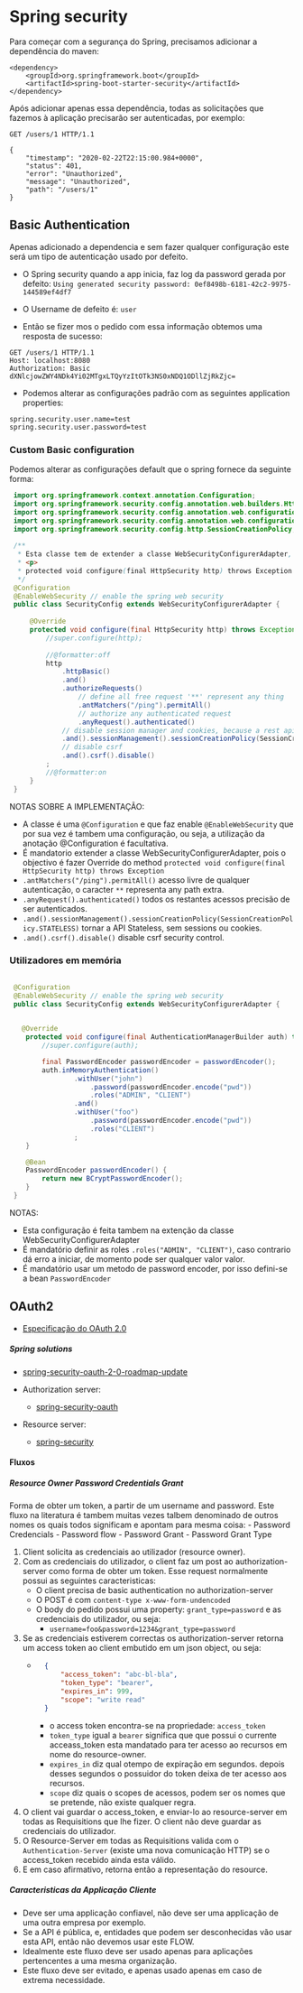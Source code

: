 # Spring security

Para começar com a segurança do Spring, precisamos adicionar a dependência do maven:
```
<dependency>
    <groupId>org.springframework.boot</groupId>
    <artifactId>spring-boot-starter-security</artifactId>
</dependency>
```

Após adicionar apenas essa dependência, todas as solicitações que fazemos à aplicação precisarão ser autenticadas, por exemplo:

```
GET /users/1 HTTP/1.1

{
    "timestamp": "2020-02-22T22:15:00.984+0000",
    "status": 401,
    "error": "Unauthorized",
    "message": "Unauthorized",
    "path": "/users/1"
}
```




## Basic Authentication


Apenas adicionado a dependencia e sem fazer qualquer configuração este será um tipo de autenticação usado por defeito.

- O Spring security quando a app inicia, faz log da password gerada por defeito:
    `Using generated security password: 0ef8498b-6181-42c2-9975-144589ef4df7` 
- O Username de defeito é: `user`


- Então se fizer mos o pedido com essa informação obtemos uma resposta de sucesso:

```
GET /users/1 HTTP/1.1
Host: localhost:8080
Authorization: Basic dXNlcjowZWY4NDk4Yi02MTgxLTQyYzItOTk3NS0xNDQ1ODllZjRkZjc=
```

- Podemos alterar as configurações padrão com as seguintes application properties:

```
spring.security.user.name=test
spring.security.user.password=test
```

### Custom Basic configuration

Podemos alterar as configurações default que o spring fornece da seguinte forma:

```java
 import org.springframework.context.annotation.Configuration;
 import org.springframework.security.config.annotation.web.builders.HttpSecurity;
 import org.springframework.security.config.annotation.web.configuration.EnableWebSecurity;
 import org.springframework.security.config.annotation.web.configuration.WebSecurityConfigurerAdapter;
 import org.springframework.security.config.http.SessionCreationPolicy;
 
 /**
  * Esta classe tem de extender a classe WebSecurityConfigurerAdapter, porque o objectivo é fazer override do metodo:
  * <p>
  * protected void configure(final HttpSecurity http) throws Exception {
  */
 @Configuration
 @EnableWebSecurity // enable the spring web security
 public class SecurityConfig extends WebSecurityConfigurerAdapter {
 
     @Override
     protected void configure(final HttpSecurity http) throws Exception {
         //super.configure(http);
 
         //@formatter:off
         http
             .httpBasic()
             .and()
             .authorizeRequests()
                 // define all free request '**' represent any thing
                 .antMatchers("/ping").permitAll()
                 // authorize any authenticated request
                 .anyRequest().authenticated()
             // disable session manager and cookies, because a rest api should be stateless
             .and().sessionManagement().sessionCreationPolicy(SessionCreationPolicy.STATELESS)
             // disable csrf
             .and().csrf().disable()
         ;
         //@formatter:on
     }
 }

```

NOTAS SOBRE A IMPLEMENTAÇÃO:

- A classe é uma `@Configuration` e que faz enable `@EnableWebSecurity` que por sua vez é tambem uma configuração, ou seja, a utilização da anotação  @Configuration é facultativa.
- É mandatorio extender a classe WebSecurityConfigurerAdapter, pois o objectivo é fazer Override do method `protected void configure(final HttpSecurity http) throws Exception`
- `.antMatchers("/ping").permitAll()` acesso livre de qualquer autenticação, o caracter `**` representa any path extra.
- `.anyRequest().authenticated()` todos os restantes acessos precisão de ser autenticados.
- `.and().sessionManagement().sessionCreationPolicy(SessionCreationPolicy.STATELESS)` tornar a API Stateless, sem sessions ou cookies.
- `.and().csrf().disable()` disable csrf security control.


### Utilizadores em memória

```java

 @Configuration
 @EnableWebSecurity // enable the spring web security
 public class SecurityConfig extends WebSecurityConfigurerAdapter {
    

   @Override
    protected void configure(final AuthenticationManagerBuilder auth) throws Exception {
        //super.configure(auth);

        final PasswordEncoder passwordEncoder = passwordEncoder();
        auth.inMemoryAuthentication()
                .withUser("john")
                    .password(passwordEncoder.encode("pwd"))
                    .roles("ADMIN", "CLIENT")
                .and()
                .withUser("foo")
                    .password(passwordEncoder.encode("pwd"))
                    .roles("CLIENT")
                ;
    }

    @Bean
    PasswordEncoder passwordEncoder() {
        return new BCryptPasswordEncoder();
    }
 }
```

NOTAS:

- Esta configuração é feita tambem na extenção da classe WebSecurityConfigurerAdapter
- É mandatório definir as roles `.roles("ADMIN", "CLIENT")`, caso contrario dá erro a iniciar, de momento pode ser qualquer valor valor.
- É mandatório usar um metodo de password encoder, por isso defini-se a bean `PasswordEncoder`


## OAuth2

- [Especificação do OAuth 2.0](https://tools.ietf.org/html/rfc6749)


##### Spring solutions

- [spring-security-oauth-2-0-roadmap-update](https://spring.io/blog/2019/11/14/spring-security-oauth-2-0-roadmap-update)

- Authorization server:
  - [spring-security-oauth](https://spring.io/projects/spring-security-oauth)
- Resource server:
  - [spring-security](https://spring.io/projects/spring-security)



#### Fluxos

##### Resource Owner Password Credentials Grant

Forma de obter um token, a partir de um username and password.
Este fluxo na literatura é tambem muitas vezes talbem denominado de outros nomes os quais todos significam e apontam para  mesma coisa:
    - Password Credencials
    - Password flow
    - Password Grant
    - Password Grant Type




1. Client solicita as credenciais ao utilizador (resource owner).
2. Com as credenciais do utilizador, o client faz um post ao authorization-server como forma de obter um token. Esse request normalmente possui as seguintes caracteristicas:
    - O client precisa de basic authentication no authorization-server
    - O POST é com `content-type x-www-form-undencoded`
    - O body do pedido possui uma property: `grant_type=password` e as credenciais do utilizador, ou seja:
        - `username=foo&password=1234&grant_type=password`
3. Se as credenciais estiverem correctas os authorization-server retorna um access token ao client embutido em um json object, ou seja:
    - ```json
        {
            "access_token": "abc-bl-bla",
            "token_type": "bearer",
            "expires_in": 999,
            "scope": "write read"
        }
      ```
      - o access token encontra-se na propriedade: `access_token`
      - `token_type` igual a `bearer` significa que que possui o currente acceass_token esta mandatado para ter acesso ao recursos em nome do resource-owner.
      - `expires_in` diz qual otempo de expiração em segundos. depois desses segundos o possuidor do token deixa de ter acesso aos recursos.
      - `scope` diz quais o scopes de acessos, podem ser os nomes que se pretende, não existe qualquer regra.
4. O client vai guardar o access_token, e enviar-lo ao resource-server em todas as Requisitions que lhe fizer. O client não deve guardar as credenciais do utilizador.
5. O Resource-Server em todas as Requisitions valida com o `Authentication-Server` (existe uma nova comunicação HTTP) se o access_token recebido ainda esta válido.
6. E em caso afirmativo, retorna então a representação do resource.

##### Caracteristicas da Applicação Cliente
- Deve ser uma applicação confiavel, não deve ser uma applicação de uma outra empresa por exemplo.
- Se a API é pública, e, entidades que podem ser desconhecidas vão usar esta API, então não devemos usar este FLOW.
- Idealmente este fluxo deve ser usado apenas para aplicações pertencentes a uma mesma organização.
- Este fluxo deve ser evitado, e apenas usado apenas em caso de extrema necessidade.